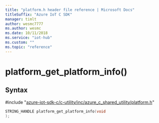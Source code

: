 ```yaml
---                             
title: "platform.h header file reference | Microsoft Docs" 
titleSuffix: "Azure IoT C SDK"            
manager: timlt                 
author: wesmc7777              
ms.author: wesmc               
ms.date: 10/11/2018                    
ms.service: "iot-hub"             
ms.custom: ""                
ms.topic: "reference"        
---                            
```


# platform_get_platform_info()

## Syntax

\#include "[azure-iot-sdk-c/c-utility/inc/azure_c_shared_utility/platform.h](../platform-h.md)"  
```C
STRING_HANDLE platform_get_platform_info(void
);
```

